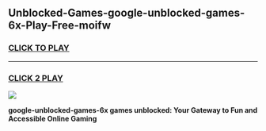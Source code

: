 
## Unblocked-Games-google-unblocked-games-6x-Play-Free-moifw
<h3>
<a href="https://premium76.site?title=google-unblocked-games-6x&ref=09A">CLICK TO PLAY</a></h3>
<hr>

<h3>
<a href="https://premium76.site?title=google-unblocked-games-6x&ref=09A">CLICK 2 PLAY</a>
  
</h3>

<a href="https://premium76.site?title=google-unblocked-games-6x&ref=09A"><img src="https://clearcache.store/games.png"></a>


**google-unblocked-games-6x games unblocked: Your Gateway to Fun and Accessible Online Gaming**
